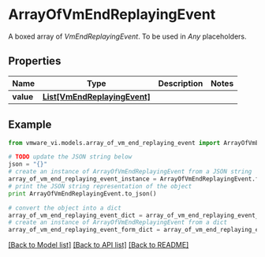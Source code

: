 # ArrayOfVmEndReplayingEvent

A boxed array of *VmEndReplayingEvent*. To be used in *Any* placeholders. 

## Properties
Name | Type | Description | Notes
------------ | ------------- | ------------- | -------------
**value** | [**List[VmEndReplayingEvent]**](VmEndReplayingEvent.md) |  | 

## Example

```python
from vmware_vi.models.array_of_vm_end_replaying_event import ArrayOfVmEndReplayingEvent

# TODO update the JSON string below
json = "{}"
# create an instance of ArrayOfVmEndReplayingEvent from a JSON string
array_of_vm_end_replaying_event_instance = ArrayOfVmEndReplayingEvent.from_json(json)
# print the JSON string representation of the object
print ArrayOfVmEndReplayingEvent.to_json()

# convert the object into a dict
array_of_vm_end_replaying_event_dict = array_of_vm_end_replaying_event_instance.to_dict()
# create an instance of ArrayOfVmEndReplayingEvent from a dict
array_of_vm_end_replaying_event_form_dict = array_of_vm_end_replaying_event.from_dict(array_of_vm_end_replaying_event_dict)
```
[[Back to Model list]](../README.md#documentation-for-models) [[Back to API list]](../README.md#documentation-for-api-endpoints) [[Back to README]](../README.md)



